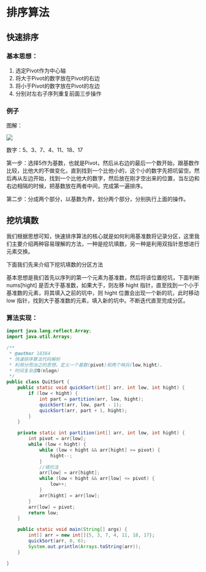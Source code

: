 # 排序算法

## 快速排序

### 基本思想：

1. 选定Pivot作为中心轴
2. 将大于Pivot的数字放在Pivot的右边
3. 将小于Pivot的数字放在Pivot的左边
4. 分别对左右子序列重复前面三步操作

### 例子

图解：

![](https://ssuublog.oss-cn-shenzhen.aliyuncs.com/typecho/%E6%8E%92%E5%BA%8F%E7%AE%97%E6%B3%95/%E5%BF%AB%E9%80%9F%E6%8E%92%E5%BA%8F.gif)

数字：5、3、7、4、11、18、17

第一步：选择5作为基数，也就是Pivot，然后从右边的最后一个数开始，跟基数作比较，比他大的不做变化，直到找到一个比他小的，这个小的数字先把坑留空。然后再从左边开始，找到一个比他大的数字，然后放在刚才空出来的位置，当左边和右边相隔的时候，把基数放在两者中间，完成第一遍排序。

第二步：分成两个部分，以基数为界，划分两个部分，分别执行上面的操作。

## 挖坑填数

我们根据思想可知，快速排序算法的核心就是如何利用基准数将记录分区，这里我们主要介绍两种容易理解的方法，一种是挖坑填数，另一种是利用双指针思想进行元素交换。

下面我们先来介绍下挖坑填数的分区方法

基本思想是我们首先以序列的第一个元素为基准数，然后将该位置挖坑，下面判断 nums[hight] 是否大于基准数，如果大于，则左移 hight 指针，直至找到一个小于基准数的元素，将其填入之前的坑中，则 hight 位置会出现一个新的坑，此时移动 low 指针，找到大于基准数的元素，填入新的坑中。不断迭代直至完成分区。



### 算法实现：

```java
import java.lang.reflect.Array;
import java.util.Arrays;

/**
 * @author 18364
 * 快速排序算法代码解析
 * 利用分而治之的思想，定义一个基数(pivot)和两个哨兵(low,hight)。
 * 时间复杂度O(nlogn)
 */
public class QuitSort {
    public static void quickSort(int[] arr, int low, int hight) {
        if (low < hight) {
            int part = partition(arr, low, hight);
            quickSort(arr, low, part - 1);
            quickSort(arr, part + 1, hight);
        }
    }

    private static int partition(int[] arr, int low, int hight) {
        int pivot = arr[low];
        while (low < hight) {
            while (low < hight && arr[hight] >= pivot) {
                hight--;
            }
            //填坑法
            arr[low] = arr[hight];
            while (low < hight && arr[low] <= pivot) {
                low++;
            }
            arr[hight] = arr[low];
        }
        arr[low] = pivot;
        return low;
    }

    public static void main(String[] args) {
        int[] arr = new int[]{5, 3, 7, 4, 11, 18, 17};
        quickSort(arr, 0, 6);
        System.out.println(Arrays.toString(arr));
    }

}

```



